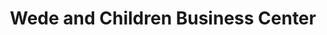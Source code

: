 ---
title: "Wede and Children Business Center"
url: /zwedru/wede-and-children-business-center/
shop: tailor
---
